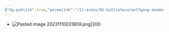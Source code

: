 ```yaml
---
{"dg-publish":true,"permalink":"/11-areas/02-biblioteca/wolfgang-amadeus-mozart-peter-gay/","noteIcon":""}
---
```


- ![Pasted image 20231110031809.png|200](/img/user/11%20%C3%81reas%20%E2%9A%99/02%20Biblioteca/%F0%9F%92%BE%20Adjuntos/Pasted%20image%2020231110031809.png)